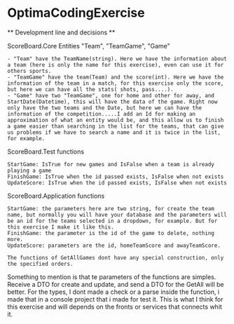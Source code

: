 # OptimaCodingExercise

** Development line and decisions **

ScoreBoard.Core
Entities "Team", "TeamGame", "Game"

	- "Team" have the TeamName(string). Here we have the information about a team (here is only the name for this exercise), even can use it for others sports.
	- "TeamGame" have the team(Team) and the score(int). Here we have the information of the team in a match, for this exercise only the score, but here we can have all the stats( shots, pass....).
	- "Game" have two "TeamGame", one for home and other for away, and StartDate(Datetime), this will have the data of the game. Right now only have the two teams and the Date, but here we can have the information of the competition.....I add an Id for making an approximation of what an entity would be, and this allow us to finish a game easier than searching in the list for the teams, that can give us problems if we have to search a name and it is twice in the list, for example.
	

ScoreBoard.Test functions
	
	StartGame: IsTrue for new games and IsFalse when a team is already playing a game
	FinishGame: IsTrue when the id passed exists, IsFalse when not exists
	UpdateScore: IsTrue when the id passed exists, IsFalse when not exists
	
ScoreBoard.Application functions
	
	StartGame: the parameters here are two string, for create the team name, but normally you will have your database and the parameters will be an id for the teams selected in a dropdown, for example. But for this exercise I make it like this.
	FinishGame: the parameter is the id of the game to delete, nothing more.
	UpdateScore: parameters are the id, homeTeamScore and awayTeamScore.
	
	The functions of GetAllGames dont have any special construction, only the specified orders.


Something to mention is that te parameters of the functions are simples. Receive a DTO for create and update, and send a DTO for the GetAll will be better. For the types, I dont made a check or a parse inside the function, i made that in a console project that i made for test it. This is what I think for this exercise and will depends on the fronts or services that connects whit it.

	
